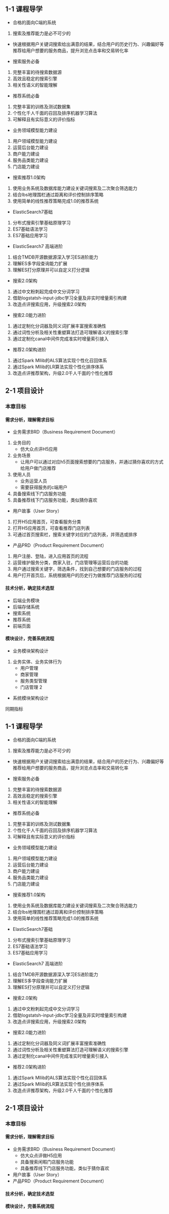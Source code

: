 ## 1-1 课程导学
* 合格的面向C端的系统
1. 搜索及推荐能力是必不可少的

* 快速根据用户关键词搜索给出满意的结果，结合用户的历史行为、兴趣偏好等推荐给用户想要的服务商品，提升浏览点击率和交易转化率 


* 搜索服务必备
1. 完整丰富的待搜索数据源
2. 高效且稳定的搜索引擎
3. 相关性语义的智能理解

* 推荐系统必备
1. 完整丰富的训练及测试数据集
2. 个性化千人千面的召回及排序机器学习算法
3. 可解释且有实际意义的评价指标


* 业务领域模型能力建设
1. 用户领域模型能力建设
2. 运营后台能力建设
3. 商户能力建设
4. 服务品类能力建设
5. 门店能力建设

* 搜索推荐1.0架构
1. 使用业务系统及数据库能力建设关键词搜索及二次聚合筛选能力
2. 结合lbs地理围栏通过距离和评价控制排序策略
3. 使用简单的线性推荐策略完成1.0的推荐系统

* ElasticSearch7基础
1. 分布式搜索引擎基础原理学习
2. ES7基础语法学习
3. ES7基础应用学习


* ElasticSearch7 高端进阶
1. 结合TMDB开源数据源深入学习ES进阶能力
2. 理解ES多字段查询能力扩展
3. 理解ES打分原理并可以自定义打分逻辑

* 搜索2.0架构
1. 通过中文粉刺起完成中文分词学习
2. 借助logstatsh-input-jdbc学习全量及非实时增量索引构建
3. 改造点评搜索应用，升级搜索2.0架构
 

* 搜索2.0能力进阶
1. 通过定制化分词器及同义词扩展丰富搜索准确性
2. 通过词性分析及相关性重塑算法打造可理解语义的搜索引擎
3. 通过定制化canal中间件完成准实时增量索引接入

* 推荐2.0架构进阶
1. 通过Spark Mllib的ALS算法实现个性化召回体系
2. 通过Spark Mllib的LR算法实现个性化排序体系
3. 改造点评推荐架构，升级2.0千人千面的个性化推荐 

## 2-1 项目设计
### 本章目标
#### 需求分析，理解需求目标
* 业务需求BRD（Business Requirement Document）
1. 业务目的
    - 仿大众点评H5应用
2. 业务场景
    - 让用户可以通过对应h5页面搜索想要的门店服务，并通过猜你喜欢的方式给用户做门店推荐
3. 使用人员
    - 业务运营人员
    - 需要获得服务的c端用户
2. 具备搜索线下门店服务功能
3. 具备推荐线下门店服务功能，类似猜你喜欢
* 用户故事（User Story）
1. 打开H5应用首页，可查看服务分类
2. 打开H5应用首页，可查看推荐门店列表
3. 可通过首页搜索栏，搜索关键字对应的门店列表，并筛选或排序
* 产品PRD（Product Requirement Document）
1. 用户注册、登陆，进入应用首页的流程
2. 运营维护服务分类，商家入驻，门店管理等运营后台的功能
3. 用户通过搜索关键字，筛选条件，找到自己想要的门店服务的过程
4. 用户打开首页后，系统根据用户的历史行为做推荐门店服务的过程


#### 技术分析，确定技术选型
* 后端业务模块
* 后端存储系统
* 搜索系统
* 推荐系统
* 前端页面


#### 模块设计，完善系统流程
* 业务模块架构设计
1. 业务实体、业务实体行为
    - 用户管理
    - 商家管理
    - 服务类型管理
    - 门店管理
2
* 系统模块架构设计


同期指标
 






 ## 1-1 课程导学
* 合格的面向C端的系统
1. 搜索及推荐能力是必不可少的

* 快速根据用户关键词搜索给出满意的结果，结合用户的历史行为、兴趣偏好等推荐给用户想要的服务商品，提升浏览点击率和交易转化率 


* 搜索服务必备
1. 完整丰富的待搜索数据源
2. 高效且稳定的搜索引擎
3. 相关性语义的智能理解

* 推荐系统必备
1. 完整丰富的训练及测试数据集
2. 个性化千人千面的召回及排序机器学习算法
3. 可解释且有实际意义的评价指标


* 业务领域模型能力建设
1. 用户领域模型能力建设
2. 运营后台能力建设
3. 商户能力建设
4. 服务品类能力建设
5. 门店能力建设

* 搜索推荐1.0架构
1. 使用业务系统及数据库能力建设关键词搜索及二次聚合筛选能力
2. 结合lbs地理围栏通过距离和评价控制排序策略
3. 使用简单的线性推荐策略完成1.0的推荐系统

* ElasticSearch7基础
1. 分布式搜索引擎基础原理学习
2. ES7基础语法学习
3. ES7基础应用学习


* ElasticSearch7 高端进阶
1. 结合TMDB开源数据源深入学习ES进阶能力
2. 理解ES多字段查询能力扩展
3. 理解ES打分原理并可以自定义打分逻辑

* 搜索2.0架构
1. 通过中文粉刺起完成中文分词学习
2. 借助logstatsh-input-jdbc学习全量及非实时增量索引构建
3. 改造点评搜索应用，升级搜索2.0架构
 

* 搜索2.0能力进阶
1. 通过定制化分词器及同义词扩展丰富搜索准确性
2. 通过词性分析及相关性重塑算法打造可理解语义的搜索引擎
3. 通过定制化canal中间件完成准实时增量索引接入

* 推荐2.0架构进阶
1. 通过Spark Mllib的ALS算法实现个性化召回体系
2. 通过Spark Mllib的LR算法实现个性化排序体系
3. 改造点评推荐架构，升级2.0千人千面的个性化推荐 

## 2-1 项目设计
### 本章目标
#### 需求分析，理解需求目标
* 业务需求BRD（Business Requirement Document）
    - 仿大众点评做H5应用
    - 具备搜索闲暇门店服务功能
    - 具备推荐线下门店服务功能，类似于猜你喜欢
* 用户故事（User Story）
* 产品PRD（Product Requirement Document）
 


#### 技术分析，确定技术选型


#### 模块设计，完善系统流程
 